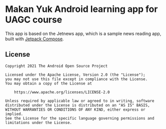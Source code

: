 # Makan Yuk Android learning app for UAGC course

This app is based on the Jetnews app, which is a sample news reading app, built with
[Jetpack Compose](https://developer.android.com/jetpack/compose). 

## License

```
Copyright 2021 The Android Open Source Project

Licensed under the Apache License, Version 2.0 (the "License");
you may not use this file except in compliance with the License.
You may obtain a copy of the License at

    https://www.apache.org/licenses/LICENSE-2.0

Unless required by applicable law or agreed to in writing, software
distributed under the License is distributed on an "AS IS" BASIS,
WITHOUT WARRANTIES OR CONDITIONS OF ANY KIND, either express or implied.
See the License for the specific language governing permissions and
limitations under the License.
```

